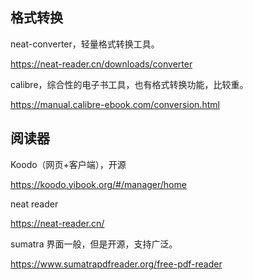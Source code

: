 ## 格式转换

neat-converter，轻量格式转换工具。

https://neat-reader.cn/downloads/converter


calibre，综合性的电子书工具，也有格式转换功能，比较重。

https://manual.calibre-ebook.com/conversion.html

## 阅读器

Koodo（网页+客户端），开源

https://koodo.yibook.org/#/manager/home

neat reader

https://neat-reader.cn/

sumatra 界面一般，但是开源，支持广泛。

https://www.sumatrapdfreader.org/free-pdf-reader
